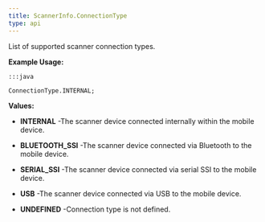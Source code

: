 ```yaml
---
title: ScannerInfo.ConnectionType
type: api
---
```



List of supported scanner connection types.
 
 

**Example Usage:**
	
	:::java
	
	ConnectionType.INTERNAL;
	


**Values:**

* **INTERNAL** -The scanner device connected internally within the mobile device.

* **BLUETOOTH_SSI** -The scanner device connected via Bluetooth to the mobile device.

* **SERIAL_SSI** -The scanner device connected via serial SSI to the mobile device.

* **USB** -The scanner device connected via USB to the mobile device.

* **UNDEFINED** -Connection type is not defined.

